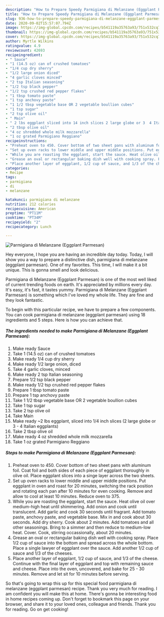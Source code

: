 ```yaml
---
description: "How to Prepare Speedy Parmigiana di Melanzane (Eggplant Parmesan)"
title: "How to Prepare Speedy Parmigiana di Melanzane (Eggplant Parmesan)"
slug: 936-how-to-prepare-speedy-parmigiana-di-melanzane-eggplant-parmesan
date: 2020-09-02T15:57:07.794Z
image: https://img-global.cpcdn.com/recipes/b541119a35763a93/751x532cq70/parmigiana-di-melanzane-eggplant-parmesan-recipe-main-photo.jpg
thumbnail: https://img-global.cpcdn.com/recipes/b541119a35763a93/751x532cq70/parmigiana-di-melanzane-eggplant-parmesan-recipe-main-photo.jpg
cover: https://img-global.cpcdn.com/recipes/b541119a35763a93/751x532cq70/parmigiana-di-melanzane-eggplant-parmesan-recipe-main-photo.jpg
author: Myrtle Wilkins
ratingvalue: 4.9
reviewcount: 42693
recipeingredient:
- " Sauce"
- "1 (14.5 oz) can of crushed tomatoes"
- "1/4 cup dry sherry"
- "1/2 large onion diced"
- "4 garlic cloves minced"
- "2 tsp Italian seasoning"
- "1/2 tsp black pepper"
- "1/2 tsp crushed red pepper flakes"
- "1 tbsp tomato paste"
- "1 tsp anchovy paste"
- "1 1/2 tbsp vegetable base OR 2 vegetable boullion cubes"
- "1 tsp sugar"
- "2 tsp olive oil"
- " Main"
- " 2 lbs eggplant sliced into 14 inch slices 2 large globe or 3  4 Italian eggplants"
- "2 tbsp olive oil"
- "4 oz shredded whole milk mozzarella"
- "1 oz grated Parmigiano Reggiano"
recipeinstructions:
- "Preheat oven to 450. Cover bottom of two sheet pans with aluminum foil. Coat foil and both sides of each piece of eggplant thoroughly in olive oil. Place eggplant slices into a singe layer across the two sheets."
- "Set up oven racks to lower middle and upper middle positions. Put eggplant in oven and roast for 20 minutes, switching the rack position and rotating each pan after 10 minutes for even cooking. Remove and allow to cool at least 10 minutes. Reduce oven to 375."
- "While you are roasting the eggplant, start the sauce. Heat olive oil over medium-high heat until shimmering. Add onion and cook until translucent. Add garlic and cook 30 seconds until fragrant. Add tomato paste, anchovy paste, and vegetable base. Mix in and cook about 30 seconds. Add dry sherry. Cook about 2 minutes. Add tomatoes and all other seasonings. Bring to a simmer and then reduce to medium-low heat. Cover. Cook, stirring occassionally, about 20 minutes."
- "Grease an oval or rectangular baking dish well with cooking spray. Place 1/2 cup of sauce into the bottom and spread across the whole bottom. Place a single lawyer of eggplant over the sauce. Add another 1/2 cup of sauce and 1/3 of the cheeses."
- "Place another layer of eggplant, 1/2 cup of sauce, and 1/3 of the cheese. Continue with the final layer of eggplant and top with remaining sauce and cheese. Place into the oven, uncovered, and bake for 25 - 30 minutes. Remove and let sit for 10 minutes before serving."
categories:
- Recipe
tags:
- parmigiana
- di
- melanzane

katakunci: parmigiana di melanzane 
nutrition: 212 calories
recipecuisine: American
preptime: "PT11M"
cooktime: "PT34M"
recipeyield: "2"
recipecategory: Lunch

---
```



![Parmigiana di Melanzane (Eggplant Parmesan)](https://img-global.cpcdn.com/recipes/b541119a35763a93/751x532cq70/parmigiana-di-melanzane-eggplant-parmesan-recipe-main-photo.jpg)

Hey everyone, I hope you are having an incredible day today. Today, I will show you a way to prepare a distinctive dish, parmigiana di melanzane (eggplant parmesan). One of my favorites. This time, I will make it a bit unique. This is gonna smell and look delicious.

Parmigiana di Melanzane (Eggplant Parmesan) is one of the most well liked of current trending foods on earth. It's appreciated by millions every day. It's easy, it's fast, it tastes yummy. Parmigiana di Melanzane (Eggplant Parmesan) is something which I've loved my whole life. They are fine and they look fantastic.




To begin with this particular recipe, we have to prepare a few components. You can cook parmigiana di melanzane (eggplant parmesan) using 18 ingredients and 5 steps. Here is how you can achieve that.

<!--inarticleads1-->

##### The ingredients needed to make Parmigiana di Melanzane (Eggplant Parmesan):

1. Make ready  Sauce
1. Take 1 (14.5 oz) can of crushed tomatoes
1. Make ready 1/4 cup dry sherry
1. Make ready 1/2 large onion, diced
1. Take 4 garlic cloves, minced
1. Make ready 2 tsp Italian seasoning
1. Prepare 1/2 tsp black pepper
1. Make ready 1/2 tsp crushed red pepper flakes
1. Prepare 1 tbsp tomato paste
1. Prepare 1 tsp anchovy paste
1. Take 1 1/2 tbsp vegetable base OR 2 vegetable boullion cubes
1. Take 1 tsp sugar
1. Take 2 tsp olive oil
1. Take  Main
1. Make ready  ~2 lbs eggplant, sliced into 1/4 inch slices (2 large globe or 3 - 4 Italian eggplants)
1. Take 2 tbsp olive oil
1. Make ready 4 oz shredded whole milk mozzarella
1. Take 1 oz grated Parmigiano Reggiano




<!--inarticleads2-->

##### Steps to make Parmigiana di Melanzane (Eggplant Parmesan):

1. Preheat oven to 450. Cover bottom of two sheet pans with aluminum foil. Coat foil and both sides of each piece of eggplant thoroughly in olive oil. Place eggplant slices into a singe layer across the two sheets.
1. Set up oven racks to lower middle and upper middle positions. Put eggplant in oven and roast for 20 minutes, switching the rack position and rotating each pan after 10 minutes for even cooking. Remove and allow to cool at least 10 minutes. Reduce oven to 375.
1. While you are roasting the eggplant, start the sauce. Heat olive oil over medium-high heat until shimmering. Add onion and cook until translucent. Add garlic and cook 30 seconds until fragrant. Add tomato paste, anchovy paste, and vegetable base. Mix in and cook about 30 seconds. Add dry sherry. Cook about 2 minutes. Add tomatoes and all other seasonings. Bring to a simmer and then reduce to medium-low heat. Cover. Cook, stirring occassionally, about 20 minutes.
1. Grease an oval or rectangular baking dish well with cooking spray. Place 1/2 cup of sauce into the bottom and spread across the whole bottom. Place a single lawyer of eggplant over the sauce. Add another 1/2 cup of sauce and 1/3 of the cheeses.
1. Place another layer of eggplant, 1/2 cup of sauce, and 1/3 of the cheese. Continue with the final layer of eggplant and top with remaining sauce and cheese. Place into the oven, uncovered, and bake for 25 - 30 minutes. Remove and let sit for 10 minutes before serving.




So that's going to wrap this up for this special food parmigiana di melanzane (eggplant parmesan) recipe. Thank you very much for reading. I am confident you will make this at home. There's gonna be interesting food in home recipes coming up. Don't forget to bookmark this page on your browser, and share it to your loved ones, colleague and friends. Thank you for reading. Go on get cooking!
